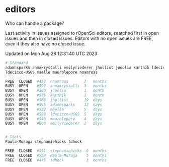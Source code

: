 # editors

Who can handle a package?

Last activity in issues assigned to rOpenSci editors, searched first in open
issues and then in closed issues. Editors with no open issues are FREE, even if
they also have no closed issue.


Updated on Mon Aug 28 12:31:40 UTC 2023

```bash
# Standard
adamhsparks annakrystalli emilyriederer jhollist jooolia karthik ldecicco
ldecicco-USGS maelle maurolepore noamross

FREE  CLOSED  #452  noamross       2   months
BUSY  OPEN    #502  annakrystalli  3   months
BUSY  OPEN    #590  jooolia        1   month
BUSY  OPEN    #575  karthik        1   month
BUSY  OPEN    #568  jhollist       19  days
BUSY  OPEN    #595  adamhsparks    12  days
BUSY  OPEN    #522  maelle         5   days
BUSY  OPEN    #598  ldecicco-USGS  5   days
BUSY  OPEN    #593  maurolepore    4   days
BUSY  OPEN    #600  emilyriederer  2   days


# Stats
Paula-Moraga stephaniehicks tdhock

FREE  CLOSED  #551  stephaniehicks  6  months
FREE  CLOSED  #559  Paula-Moraga    5  months
FREE  CLOSED  #475  tdhock          3  months
```
